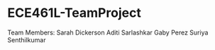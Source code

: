 # ECE461L-TeamProject
Team Members:
Sarah Dickerson
Aditi Sarlashkar
Gaby Perez
Suriya Senthilkumar
